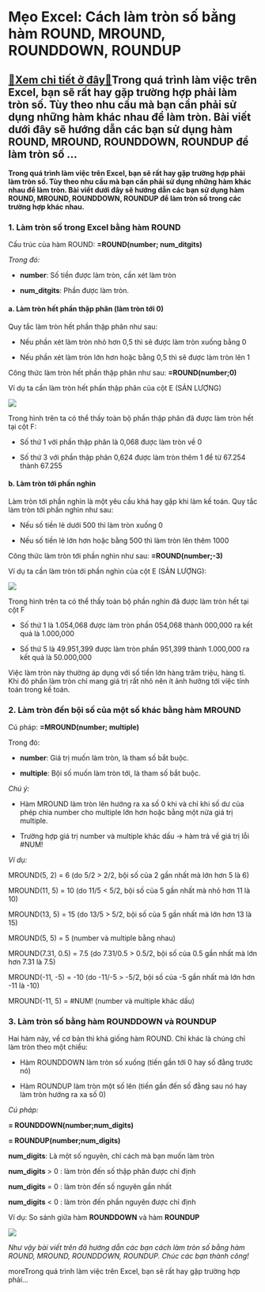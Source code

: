 Mẹo Excel: Cách làm tròn số bằng hàm ROUND, MROUND, ROUNDDOWN, ROUNDUP
======================================================================

[:gift:Xem chi tiết ở đây:gift:](https://hddtvn.com/meo-excel-cach-lam-tron-so-bang-ham-round-mround-rounddown-roundup/)Trong quá trình làm việc trên Excel, bạn sẽ rất hay gặp trường hợp phải làm tròn số. Tùy theo nhu cầu mà bạn cần phải sử dụng những hàm khác nhau để làm tròn. Bài viết dưới đây sẽ hướng dẫn các bạn sử dụng hàm ROUND, MROUND, ROUNDDOWN, ROUNDUP để làm tròn số …
--------------------------------------------------------------------------------------------------------------------------------------------------------------------------------------------------------------------------------------------------------------------

**Trong quá trình làm việc trên Excel, bạn sẽ rất hay gặp trường hợp phải làm tròn số. Tùy theo nhu cầu mà bạn cần phải sử dụng những hàm khác nhau để làm tròn. Bài viết dưới đây sẽ hướng dẫn các bạn sử dụng hàm ROUND, MROUND, ROUNDDOWN, ROUNDUP để làm tròn số trong các trường hợp khác nhau.**


### 1. Làm tròn số trong Excel bằng hàm ROUND


Cấu trúc của hàm ROUND: **=ROUND(number; num\_ditgits)**


*Trong đó:*




* **number**: Số tiền được làm tròn, cần xét làm tròn

* **num\_ditgits**: Phần được làm tròn.



#### a. Làm tròn hết phần thập phân (làm tròn tới 0)


Quy tắc làm tròn hết phần thập phân như sau:




* Nếu phần xét làm tròn nhỏ hơn 0,5 thì sẽ được làm tròn xuống bằng 0

* Nếu phần xét làm tròn lớn hơn hoặc bằng 0,5 thì sẽ được làm tròn lên 1



Công thức làm tròn hết phần thập phân như sau: **=ROUND(number;0)**


Ví dụ ta cần làm tròn hết phần thập phân của cột E (SẢN LƯỢNG)


[![](https://hddtvn.com/wp-content/uploads/2021/01/fR6xFb9.png)](https://hddtvn.com/wp-content/uploads/2021/01/fR6xFb9.png)


Trong hình trên ta có thể thấy toàn bộ phần thập phân đã được làm tròn hết tại cột F:




* Số thứ 1 với phần thập phân là 0,068 được làm tròn về 0

* Số thứ 3 với phần thập phân 0,624 được làm tròn thêm 1 để từ 67.254 thành 67.255



#### b. Làm tròn tới phần nghìn


Làm tròn tới phần nghìn là một yêu cầu khá hay gặp khi làm kế toán. Quy tắc làm tròn tới phần nghìn như sau:




* Nếu số tiền lẻ dưới 500 thì làm tròn xuống 0

* Nếu số tiền lẻ lớn hơn hoặc bằng 500 thì làm tròn lên thêm 1000



Công thức làm tròn tới phần nghìn như sau: **=ROUND(number;-3)**


Ví dụ ta cần làm tròn tới phần nghìn của cột E (SẢN LƯỢNG):


![](https://hddtvn.com/wp-content/uploads/2021/01/f77gzPp.png)


Trong hình trên ta có thể thấy toàn bộ phần nghìn đã được làm tròn hết tại cột F




* Số thứ 1 là 1.054,068 được làm tròn phần 054,068 thành 000,000 ra kết quả là 1.000,000

* Số thứ 5 là 49.951,399 được làm tròn phần 951,399 thành 1.000,000 ra kết quả là 50.000,000



Việc làm tròn này thường áp dụng với số tiền lớn hàng trăm triệu, hàng tỉ. Khi đó phần làm tròn chỉ mang giá trị rất nhỏ nên ít ảnh hưởng tới việc tính toán trong kế toán.


### 2. Làm tròn đến bội số của một số khác bằng hàm MROUND


Cú pháp: **=MROUND(number; multiple)**


Trong đó:




* **number**: Giá trị muốn làm tròn, là tham số bắt buộc.

* **multiple**: Bội số muốn làm tròn tới, là tham số bắt buộc.



*Chú ý:*




* Hàm MROUND làm tròn lên hướng ra xa số 0 khi và chỉ khi số dư của phép chia number cho multiple lớn hơn hoặc bằng một nửa giá trị multiple.

* Trường hợp giá trị number và multiple khác dấu -> hàm trả về giá trị lỗi #NUM!



*Ví dụ:*  

MROUND(5, 2) = 6 (do 5/2 > 2/2, bội số của 2 gần nhất mà lớn hơn 5 là 6)  

MROUND(11, 5) = 10 (do 11/5 < 5/2, bội số của 5 gần nhất mà nhỏ hơn 11 là 10)  

MROUND(13, 5) = 15 (do 13/5 > 5/2, bội số của 5 gần nhất mà lớn hơn 13 là 15)  

MROUND(5, 5) = 5 (number và multiple bằng nhau)  

MROUND(7.31, 0.5) = 7.5 (do 7.31/0.5 > 0.5/2, bội số của 0.5 gần nhất mà lớn hơn 7.31 là 7.5)  

MROUND(-11, -5) = -10 (do -11/-5 > -5/2, bội số của -5 gần nhất mà lớn hơn -11 là -10)  

MROUND(-11, 5) = #NUM! (number và multiple khác dấu)


### 3. Làm tròn số bằng hàm ROUNDDOWN và ROUNDUP


Hai hàm này, về cơ bản thì khá giống hàm ROUND. Chỉ khác là chúng chỉ làm tròn theo một chiều:




* Hàm ROUNDDOWN làm tròn số xuống (tiến gần tới 0 hay số đằng trước nó)

* Hàm ROUNDUP làm tròn một số lên (tiến gần đến số đằng sau nó hay làm tròn hướng ra xa số 0)



*Cú pháp:*


**= ROUNDDOWN(number;num\_digits)**


**= ROUNDUP(number;num\_digits)**


**num\_digits**: Là một số nguyên, chỉ cách mà bạn muốn làm tròn  

**num\_digits** > 0 : làm tròn đến số thập phân được chỉ định  

**num\_digits** = 0 : làm tròn đến số nguyên gần nhất  

**num\_digits** < 0 : làm tròn đến phần nguyên được chỉ định


Ví dụ: So sánh giữa hàm **ROUNDDOWN** và hàm **ROUNDUP**


![](https://hddtvn.com/wp-content/uploads/2021/01/uOioY8f.png)


*Như vậy bài viết trên đã hướng dẫn các bạn cách làm tròn số bằng hàm ROUND, MROUND, ROUNDDOWN, ROUNDUP. Chúc các bạn thành công!*


moreTrong quá trình làm việc trên Excel, bạn sẽ rất hay gặp trường hợp phải…

